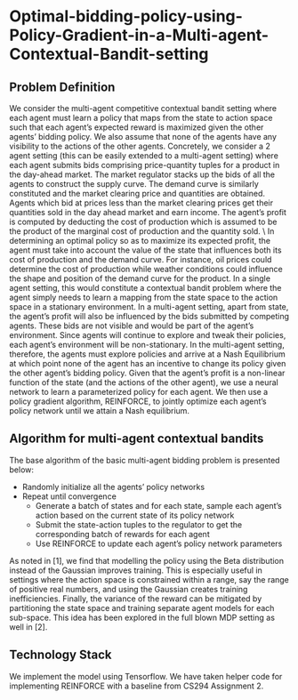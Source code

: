 # Optimal-bidding-policy-using-Policy-Gradient-in-a-Multi-agent-Contextual-Bandit-setting
## Problem Definition
We consider the multi-agent competitive contextual bandit setting where each agent must learn a policy that maps from the state to action space such that each agent’s expected reward is maximized given the other agents’ bidding policy. We also assume that none of the agents have any visibility to the actions of the other agents.
Concretely, we consider a 2 agent setting (this can be easily extended to a multi-agent setting) where each agent submits bids comprising price-quantity tuples for a product in the day-ahead market.  The market regulator stacks up the bids of all the agents to construct the supply curve. The demand curve is similarly constituted and the market clearing price and quantities are obtained. Agents which bid at prices less than the market clearing prices get their quantities sold in the day ahead market and earn income. The agent’s profit is computed by deducting the cost of production which is assumed to be the product of the marginal cost of production and the quantity sold. \\
In determining an optimal policy so as to maximize its expected profit, the agent must take into account the value of the state that influences both its cost of production and the demand curve. For instance, oil prices could determine the cost of production while weather conditions could influence the shape and position of the demand curve for the product. 
In a single agent setting, this would constitute a contextual bandit problem where the agent simply needs to learn a mapping from the state space to the action space in a stationary environment. In a multi-agent setting, apart from state, the agent’s profit will also be influenced by the bids submitted by competing agents. These bids are not visible and would be part of the agent’s environment. Since agents will continue to explore and tweak their policies, each agent’s environment will be non-stationary.
In the multi-agent setting, therefore, the agents must explore policies and arrive at a Nash Equilibrium at which point none of the agent has an incentive to change its policy given the other agent’s bidding policy.
Given that the agent’s profit is a non-linear function of the state (and the actions of the other agent), we use a neural network to learn a parameterized policy for each agent. We then use a policy gradient algorithm, REINFORCE, to jointly optimize each agent’s policy network until we attain a Nash equilibrium. 

## Algorithm for multi-agent contextual bandits
The base algorithm of the basic multi-agent bidding problem is presented below:
* Randomly initialize all the agents’ policy networks
* Repeat until convergence
    * Generate a batch of states and for each state, sample each agent’s action based on the current state of its policy network
    * Submit the state-action tuples to the regulator to get the corresponding batch of rewards for each agent
    * Use REINFORCE to update each agent’s policy network parameters

As noted in [1], we find that modelling the policy using the Beta distribution instead of the Gaussian improves training. This is especially useful in settings where the action space is constrained within a range, say the range of positive real numbers, and using the Gaussian creates training inefficiencies. Finally, the variance of the reward can be mitigated by partitioning the state space and training separate agent models for each sub-space. This idea has been explored in the full blown MDP setting as well in [2].

## Technology Stack
We implement the model using Tensorflow. We have taken helper code for implementing REINFORCE with a baseline from CS294 Assignment 2.


